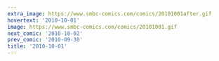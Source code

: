 ```yaml
---
extra_image: https://www.smbc-comics.com/comics/20101001after.gif
hovertext: '2010-10-01'
image: https://www.smbc-comics.com/comics/20101001.gif
next_comic: '2010-10-02'
prev_comic: '2010-09-30'
title: '2010-10-01'
---
```


